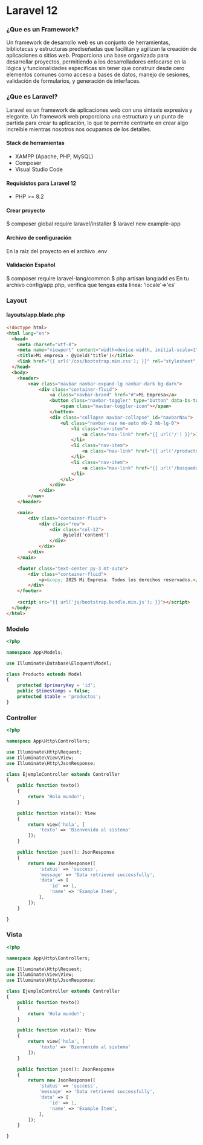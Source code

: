 # Laravel 12
### ¿Que es un Framework?
Un framework de desarrollo web es un conjunto de herramientas, bibliotecas y estructuras prediseñadas que facilitan y agilizan la creación de aplicaciones o sitios web. 
Proporciona una base organizada para desarrollar proyectos, permitiendo a los desarrolladores enfocarse en la lógica y funcionalidades específicas sin tener que construir desde cero elementos comunes como acceso a bases de datos, manejo de sesiones, validación de formularios, y generación de interfaces.

### ¿Que es Laravel?
Laravel es un framework de aplicaciones web con una sintaxis expresiva y elegante. Un framework web proporciona una estructura y un punto de partida para crear tu aplicación, lo que te permite centrarte en crear algo increíble mientras nosotros nos ocupamos de los detalles. 

#### Stack de herramientas 
- XAMPP (Apache, PHP, MySQL)
- Composer
- Visual Studio Code

#### Requisistos para Laravel 12 
- PHP >= 8.2

#### Crear proyecto

$ composer global require laravel/installer
$ laravel new example-app

#### Archivo de configuración
En la raíz del proyecto en el archivo .env

#### Validación Español
$ composer require laravel-lang/common
$ php artisan lang:add es
En tu archivo config/app.php, verifica que tengas esta linea:
'locale'=>'es'

### Layout
#### layouts/app.blade.php
```html
<!doctype html>
<html lang="en">
  <head>
    <meta charset="utf-8">
    <meta name="viewport" content="width=device-width, initial-scale=1">
    <title>Mi empresa - @yield('title')</title>
    <link href="{{ url('/css/bootstrap.min.css'); }}" rel="stylesheet" >
  </head>
  <body>
    <header>
        <nav class="navbar navbar-expand-lg navbar-dark bg-dark">
            <div class="container-fluid">
                <a class="navbar-brand" href="#">Mi Empresa</a>
                <button class="navbar-toggler" type="button" data-bs-toggle="collapse" data-bs-target="#navbarNav" aria-controls="navbarNav" aria-expanded="false" aria-label="Toggle navigation">
                    <span class="navbar-toggler-icon"></span>
                </button>
                <div class="collapse navbar-collapse" id="navbarNav">
                    <ul class="navbar-nav me-auto mb-2 mb-lg-0">
                        <li class="nav-item">
                            <a class="nav-link" href="{{ url('/') }}">Inicio</a>
                        </li>
                        <li class="nav-item">
                            <a class="nav-link" href="{{ url('/producto') }}">Productos</a>
                        </li>
                        <li class="nav-item">
                            <a class="nav-link" href="{{ url('/busqueda') }}">Búsqueda</a>
                        </li>
                    </ul>
                </div>
            </div>
        </nav>
    </header>

    <main>
        <div class="container-fluid">
            <div class="row">
                <div class="col-12">
                     @yield('content')
                </div>
            </div>
        </div>
    </main>

    <footer class="text-center py-3 mt-auto">
        <div class="container-fluid">
            <p>&copy; 2025 Mi Empresa. Todos los derechos reservados.</p>
        </div>
    </footer>
    
    <script src="{{ url('js/bootstrap.bundle.min.js'); }}"></script>
  </body>
</html>
```
### Modelo

```php
<?php

namespace App\Models;

use Illuminate\Database\Eloquent\Model;

class Producto extends Model
{
    protected $primaryKey = 'id';
    public $timestamps = false;
    protected $table = 'productos';
}

```
### Controller

```php
<?php

namespace App\Http\Controllers;

use Illuminate\Http\Request;
use Illuminate\View\View;
use Illuminate\Http\JsonResponse;

class EjemploController extends Controller
{
    public function texto()
    {
        return 'Hola mundo!';
    }

    public function vista(): View
    {
        return view('hola', [
            'texto' => 'Bienvenido al sistema'
        ]);
    }

    public function json(): JsonResponse
    {
        return new JsonResponse([
            'status' => 'success',
            'message' => 'Data retrieved successfully',
            'data' => [
                'id' => 1,
                'name' => 'Example Item',
            ],
        ]);
    }

}
```
### Vista

```php
<?php

namespace App\Http\Controllers;

use Illuminate\Http\Request;
use Illuminate\View\View;
use Illuminate\Http\JsonResponse;

class EjemploController extends Controller
{
    public function texto()
    {
        return 'Hola mundo!';
    }

    public function vista(): View
    {
        return view('hola', [
            'texto' => 'Bienvenido al sistema'
        ]);
    }

    public function json(): JsonResponse
    {
        return new JsonResponse([
            'status' => 'success',
            'message' => 'Data retrieved successfully',
            'data' => [
                'id' => 1,
                'name' => 'Example Item',
            ],
        ]);
    }

}
```


